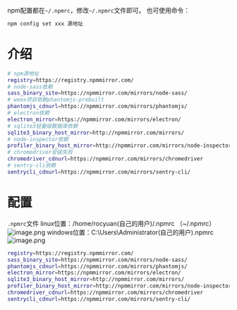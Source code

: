 npm配置都在`~/.npmrc`，修改`~/.npmrc`文件即可。
也可使用命令：
```bash
npm config set xxx 源地址
```
# 介绍
```bash
# npm源地址
registry=https://registry.npmmirror.com/
# node-sass依赖
sass_binary_site=https://npmmirror.com/mirrors/node-sass/
# weex项目依赖phantomjs-prebuilt
phantomjs_cdnurl=https://npmmirror.com/mirrors/phantomjs/
# electron依赖
electron_mirror=https://npmmirror.com/mirrors/electron/
# sqlite3轻量级数据库依赖
sqlite3_binary_host_mirror=http://npmmirror.com/mirrors/
# node-inspector依赖
profiler_binary_host_mirror=http://npmmirror.com/mirrors/node-inspector/
# chromedriver安装失败
chromedriver_cdnurl=https://npmmirror.com/mirrors/chromedriver
# sentry-cli依赖
sentrycli_cdnurl=https://npmmirror.com/mirrors/sentry-cli/
```
# 配置
`.npmrc`文件
linux位置：/home/rocyuan(自己的用户)/.npmrc  （~/.npmrc）
![image.png](https://cdn.nlark.com/yuque/0/2022/png/2779910/1669260833298-7ef9b9c5-063f-4144-ab56-16bb385eee8d.png#averageHue=%230e0c0b&clientId=ueaf7985b-00a6-4&from=paste&height=238&id=qdtIZ&originHeight=238&originWidth=972&originalType=binary&ratio=1&rotation=0&showTitle=false&size=25671&status=done&style=none&taskId=u7a229a6f-ba7b-4119-85a6-4077241f05a&title=&width=972)
windows位置：C:\Users\Administrator(自己的用户)\.npmrc
![image.png](https://cdn.nlark.com/yuque/0/2022/png/2779910/1669260716466-81fbb6d1-f4f3-47ad-9da1-e2ab99f2d57e.png#averageHue=%23f9f4f3&clientId=ueaf7985b-00a6-4&from=paste&height=169&id=ua594e29f&originHeight=169&originWidth=301&originalType=binary&ratio=1&rotation=0&showTitle=false&size=7265&status=done&style=none&taskId=u5968aa36-6c52-4647-9222-df30144b5fa&title=&width=301)
```bash
registry=https://registry.npmmirror.com/
sass_binary_site=https://npmmirror.com/mirrors/node-sass/
phantomjs_cdnurl=https://npmmirror.com/mirrors/phantomjs/
electron_mirror=https://npmmirror.com/mirrors/electron/
sqlite3_binary_host_mirror=http://npmmirror.com/mirrors/
profiler_binary_host_mirror=http://npmmirror.com/mirrors/node-inspector/
chromedriver_cdnurl=https://npmmirror.com/mirrors/chromedriver
sentrycli_cdnurl=https://npmmirror.com/mirrors/sentry-cli/
```
